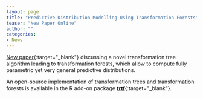 ```yaml
---
layout: page
title: "Predictive Distribution Modelling Using Transformation Forests"
teaser: "New Paper Online"
author: ""
categories:
- News 
---
```


[New paper](https://doi.org/10.1080/10618600.2021.1872581){:target="_blank"} 
discussing a novel transformation tree algorithm leading to transformation
forests, which allow to compute fully parametric yet very general predictive
distributions. 

An open-source implementation of transformation trees and transformation
forests is available in the R add-on package [**trtf**](https://CRAN.R-project.org/package=trtf){:target="_blank"}.